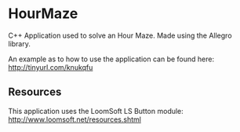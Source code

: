 HourMaze
========

C++ Application used to solve an Hour Maze. Made using the Allegro library.

An example as to how to use the application can be found here: http://tinyurl.com/knukqfu

Resources
-----
This application uses the LoomSoft LS Button module: http://www.loomsoft.net/resources.shtml
